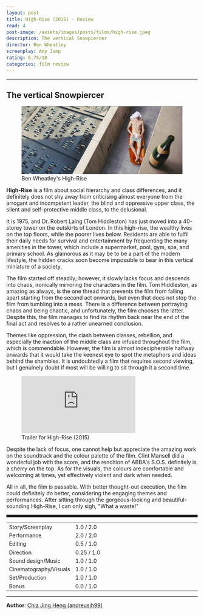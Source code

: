 ```yaml
---
layout: post
title: High-Rise (2015) - Review
read: 4
post-image: /assets/images/posts/films/high-rise.jpeg
description: The vertical Snowpiercer
director: Ben Wheatley
screenplay: Amy Jump
rating: 6.75/10
categories: film review
---
```


---

## The vertical Snowpiercer

<figure class="film">
  <img src="/assets/images/posts/films/high-rise.jpeg" alt="High-Rise movie still">
  <figcaption><i class="fa-solid fa-film"></i> Ben Wheatley's High-Rise </figcaption>
</figure>

**High-Rise** is a film about social hierarchy and class differences, and it definitely does not shy away from criticising almost everyone from the arrogant and incompetent leader, the blind and oppressive upper class, the silent and self-protective middle class, to the delusional. 

It is 1975, and Dr. Robert Laing (Tom Hiddleston) has just moved into a 40-storey tower on the outskirts of London. In this high-rise, the wealthy lives on the top floors, while the poorer lives below. Residents are able to fulfil their daily needs for survival and entertainment by frequenting the many amenities in the tower, which include a supermarket, pool, gym, spa, and primary school. As glamorous as it may be to be a part of the modern lifestyle, the hidden cracks soon become impossible to bear in this vertical miniature of a society.

The film started off steadily; however, it slowly lacks focus and descends into chaos, ironically mirroring the characters in the film. Tom Hiddleston, as amazing as always, is the one thread that prevents the film from falling apart starting from the second act onwards, but even that does not stop the film from tumbling into a mess. There is a difference between portraying chaos and being chaotic, and unfortunately, the film chooses the latter. Despite this, the film manages to find its rhythm back near the end of the final act and resolves to a rather unearned conclusion.

Themes like oppression, the clash between classes, rebellion, and especially the inaction of the middle class are infused throughout the film, which is commendable. However, the film is almost indecipherable halfway onwards that it would take the keenest eye to spot the metaphors and ideas behind the shambles. It is undoubtedly a film that requires second viewing, but I genuinely doubt if most will be willing to sit through it a second time.

<div class="film-trailer">
<figure>
  <iframe src="https://www.youtube.com/embed/LKPghZ5cc_E" title="YouTube video player" frameborder="0" allow="accelerometer; autoplay; clipboard-write; encrypted-media; gyroscope; picture-in-picture; web-share" allowfullscreen></iframe>
  <figcaption><i class="fa-brands fa-youtube"></i> Trailer for High-Rise (2015)</figcaption>
</figure>
</div>

Despite the lack of focus, one cannot help but appreciate the amazing work on the soundtrack and the colour palette of the film. Clint Mansell did a wonderful job with the score, and the rendition of ABBA's S.O.S. definitely is a cherry on the top. As for the visuals, the colours are comfortable and welcoming at times, yet effectively violent and dark when needed.

All in all, the film is passable. With better thought-out execution, the film could definitely do better, considering the engaging themes and performances. After sitting through the gorgeous-looking and beautiful-sounding High-Rise, I can only sigh, "What a waste!"

<hr style="border-style: dashed">

<table class="table table-sm table-striped table-hover">
  <colgroup>
    <col style="width: 30%;">
    <col style="width: 70%;">
  </colgroup>

  <tbody>
    <tr>
      <td>Story/Screenplay</td>
      <td>1.0 / 2.0</td>
    </tr>
    <tr>
      <td>Performance</td>
      <td>2.0 / 2.0</td>
    </tr>
    <tr>
      <td>Editing</td>
      <td>0.5 / 1.0</td>
    </tr>
    <tr>
      <td>Direction</td>
      <td>0.25 / 1.0</td>
    </tr>
    <tr>
      <td>Sound design/Music</td>
      <td>1.0 / 1.0</td>
    </tr>
    <tr>
      <td>Cinematography/Visuals</td>
      <td>1.0 / 1.0</td>
    </tr>
    <tr>
      <td>Set/Production</td>
      <td>1.0 / 1.0</td>
    </tr>
    <tr>
      <td>Bonus</td>
      <td>0.0 / 1.0</td>
    </tr>
  </tbody>
</table>

---

**Author**: <a href="https://github.com/andreusjh99" target="_blank">Chia Jing Heng (andreusjh99)</a>